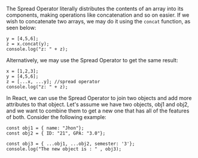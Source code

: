 The Spread Operator literally distributes the contents of an array into its components, making operations like concatenation and so on easier. If we wish to concatenate two arrays, we may do it using the `concat` function, as seen below: 

```x = [1,2,3];
y = [4,5,6];
z = x.concat(y);
console.log("z: " + z);
```
Alternatively, we may use the Spread Operator to get the same result:

```
x = [1,2,3];
y = [4,5,6];
z = [...x, ...y]; //spread operator
console.log("z: " + z);

```

In React, we can use the Spread Operator to join two objects and add more attributes to that object. Let's assume we have two objects, obj1 and obj2, and we want to combine them to get a new one that has all of the features of both. Consider the following example:

```
const obj1 = { name: "Jhon"};
const obj2 = { ID: "21", GPA: "3.0"};

const obj3 = { ...obj1, ...obj2, semester: '3'};
console.log("The new object is : " , obj3);
```

